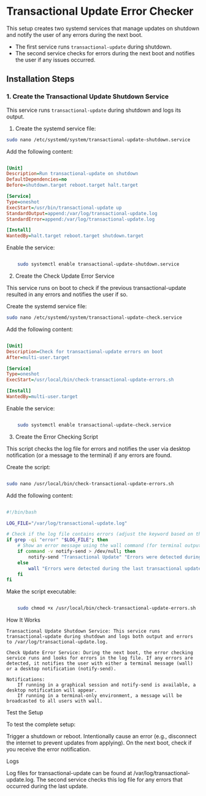 
# Transactional Update Error Checker

This setup creates two systemd services that manage updates on shutdown and notify the user of any errors during the next boot.

- The first service runs `transactional-update` during shutdown.
- The second service checks for errors during the next boot and notifies the user if any issues occurred.

## Installation Steps

### 1. Create the Transactional Update Shutdown Service

This service runs `transactional-update` during shutdown and logs its output.

1. Create the systemd service file:
```bash
sudo nano /etc/systemd/system/transactional-update-shutdown.service
```
Add the following content:

```ini

[Unit]
Description=Run transactional-update on shutdown
DefaultDependencies=no
Before=shutdown.target reboot.target halt.target

[Service]
Type=oneshot
ExecStart=/usr/bin/transactional-update up
StandardOutput=append:/var/log/transactional-update.log
StandardError=append:/var/log/transactional-update.log

[Install]
WantedBy=halt.target reboot.target shutdown.target
```
Enable the service:

```bash

    sudo systemctl enable transactional-update-shutdown.service
```
2. Create the Check Update Error Service

This service runs on boot to check if the previous transactional-update resulted in any errors and notifies the user if so.

Create the systemd service file:

```bash
sudo nano /etc/systemd/system/transactional-update-check.service
```
Add the following content:

```ini

[Unit]
Description=Check for transactional-update errors on boot
After=multi-user.target

[Service]
Type=oneshot
ExecStart=/usr/local/bin/check-transactional-update-errors.sh

[Install]
WantedBy=multi-user.target
```

Enable the service:

```bash

    sudo systemctl enable transactional-update-check.service
```
3. Create the Error Checking Script

This script checks the log file for errors and notifies the user via desktop notification (or a message to the terminal) if any errors are found.

Create the script:

```bash

sudo nano /usr/local/bin/check-transactional-update-errors.sh
```
Add the following content:

```bash

#!/bin/bash

LOG_FILE="/var/log/transactional-update.log"

# Check if the log file contains errors (adjust the keyword based on the error output)
if grep -qi "error" "$LOG_FILE"; then
    # Show an error message using the wall command (for terminal output) or notify-send for graphical sessions
    if command -v notify-send > /dev/null; then
        notify-send "Transactional Update" "Errors were detected during the last transactional update. Check the log at /var/log/transactional-update.log."
    else
        wall "Errors were detected during the last transactional update. Check the log at /var/log/transactional-update.log."
    fi
fi
```
Make the script executable:

```bash

    sudo chmod +x /usr/local/bin/check-transactional-update-errors.sh
```
How It Works

    Transactional Update Shutdown Service: This service runs transactional-update during shutdown and logs both output and errors to /var/log/transactional-update.log.

    Check Update Error Service: During the next boot, the error checking service runs and looks for errors in the log file. If any errors are detected, it notifies the user with either a terminal message (wall) or a desktop notification (notify-send).

    Notifications:
        If running in a graphical session and notify-send is available, a desktop notification will appear.
        If running in a terminal-only environment, a message will be broadcasted to all users with wall.



Test the Setup

To test the complete setup:

Trigger a shutdown or reboot.
Intentionally cause an error (e.g., disconnect the internet to prevent updates from applying).
On the next boot, check if you receive the error notification.

Logs

Log files for transactional-update can be found at /var/log/transactional-update.log.
The second service checks this log file for any errors that occurred during the last update.
